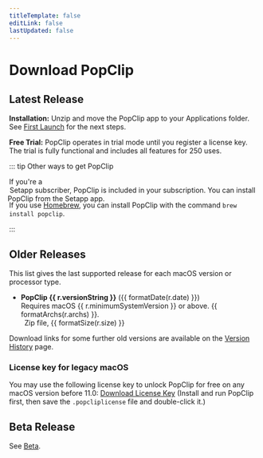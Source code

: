 ```yaml
---
titleTemplate: false
editLink: false
lastUpdated: false
---
```


<script setup>
import Download from '/src/Download.vue';
import AaLink from "/src/AaLink.vue";
import InfoBox from '/src/InfoBox.vue';
import { data } from "/src/data/releases.data";
import { SetappIcon, AppstoreIcon } from 'vue3-simple-icons'
import { formatDate, formatSize, formatArchs } from "/src/helpers/formatters";

const prod = data.production[0];
const beta = data.beta[0];
const pinned = data.production.filter((r) => r.pin);

</script>

# Download PopClip

## Latest Release

<Download
name="PopClip"
:ver="prod.versionString"
:date="prod.date"
:size="prod.size"
:os="prod.minimumSystemVersion"
:archs="prod.archs"
:url="prod.url"
notes="/changelog"
channel="production"
/>

**Installation:** Unzip and move the PopClip app to your Applications folder.
See [First Launch](/guide/install#first-launch) for the next steps.

**Free Trial:** PopClip operates in trial mode until you register a license key.
The trial is fully functional and includes all features for 250 uses.

::: tip Other ways to get PopClip

<!-- If you already bought PopClip from the&nbsp;<AppstoreIcon style="fill: var(--vp-c-text-1); display: inline-block; height:16px; vertical-align: middle; margin:  0 -4px 0 -3px;" />&nbsp;<AaLink cfg="mas.storeUrl">Mac App Store</AaLink>, you can sign in to the store and install PopClip
again for free. -->

If you're
a&nbsp;<SetappIcon style="fill: var(--vp-c-text-1); display: inline-block; height:16px; vertical-align: middle; margin: 0 -7px 0 -3px;" />&nbsp;<AaLink cfg="setapp.referralUrl">Setapp</AaLink>
subscriber, PopClip is included in your subscription. You can install PopClip
from the Setapp app.

If you use [Homebrew](https://brew.sh/), you can install PopClip with the
command `brew install popclip`.

:::

<InfoBox />

## Older Releases

This list gives the last supported release for each macOS version or processor
type.

<ul>
  <li v-for="r in pinned">
    <b>PopClip {{ r.versionString }}</b> ({{ formatDate(r.date) }})<br>
    Requires macOS {{ r.minimumSystemVersion }} or above. {{ formatArchs(r.archs) }}.<br>
    <DownloadButton :href="r.url" size="smaller" theme="outline" />&ensp;Zip file, {{ formatSize(r.size) }}
  </li>
</ul>

Download links for some further old versions are available on the
[Version History](/changelog) page.

### License key for legacy macOS

You may use the following license key to unlock PopClip for free on any macOS
version before 11.0:
[Download License Key](https://api.pilotmoon.com/v2/licenseKeys/lk_iimPQ62Egziy/file?token=354IB4K45TwF1cLppgYdXKFOVQIq49GtyYxw4YAjIe86DD9ZpgMbKTh)
(Install and run PopClip first, then save the `.popcliplicense` file and
double-click it.)

## Beta Release

See [Beta](/beta).

